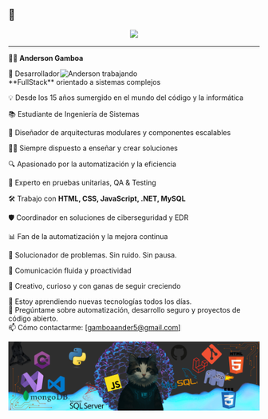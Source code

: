 
## 👋

<p align="center">
  <a href="https://github.com/DenverCoder1/readme-typing-svg">
    <img src="https://readme-typing-svg.herokuapp.com?font=Fira+Code&color=00FFFF&size=22&center=true&vCenter=true&width=1000&lines=Salu2...+bienvenido+a+mi+lado+de+la+red;Yo+soy...+Anderson+Gamboa;FullStack+Developer+y+aprendiz+eterno;Hackear+no+es+romper+....+es+entender;Observo,+Analizo,+Automatizo,+Soluciono;¿Tienes+consultas?+Contáctame.">
  </a>
</p>




---
🧑‍💻 **Anderson Gamboa**
<!-- IMAGEN GIF A LA DERECHA -->
<img align="right" width="400" src="https://raw.githubusercontent.com/a1neo/a1neo/main/images/imagebannerwoman.gif" alt="Anderson trabajando"/>
👾 Desarrollador **FullStack** orientado a sistemas complejos  

💡 Desde los 15 años sumergido en el mundo del código y la informática  

📚 Estudiante de Ingeniería de Sistemas

🧬 Diseñador de arquitecturas modulares y componentes escalables   

👨‍🏫 Siempre dispuesto a enseñar y crear soluciones

🔍 Apasionado por la automatización y la eficiencia

🧪 Experto en pruebas unitarias, QA & Testing   

🛠️ Trabajo con **HTML, CSS, JavaScript, .NET, MySQL**  

🛡️ Coordinador en soluciones de ciberseguridad y EDR 

📊 Fan de la automatización y la mejora continua 

🎯 Solucionador de problemas. Sin ruido. Sin pausa.

💬 Comunicación fluida y proactividad 

🧩 Creativo, curioso y con ganas de seguir creciendo  

🌱 Estoy aprendiendo nuevas tecnologías todos los días.  
💬 Pregúntame sobre automatización, desarrollo seguro y proyectos de código abierto.  
📫 Cómo contactarme: [gamboaander5@gmail.com]
<p align="center">
  <img src="https://raw.githubusercontent.com/a1neo/a1neo/main/images/cucobannergithub.png" alt="Banner de bienvenida" />
</p>
<!--
**a1neo/a1neo** is a ✨ _special_ ✨ repository because its `README.md` (this file) appears on your GitHub profile.

Here are some ideas to get you started:

- 🔭 I’m currently working on ...
- 🌱 I’m currently learning ...
- 👯 I’m looking to collaborate on ...
- 🤔 I’m looking for help with ...
- 💬 Ask me about ...
- 📫 How to reach me: ...
- 😄 Pronouns: ...
- ⚡ Fun fact: ...
-->

